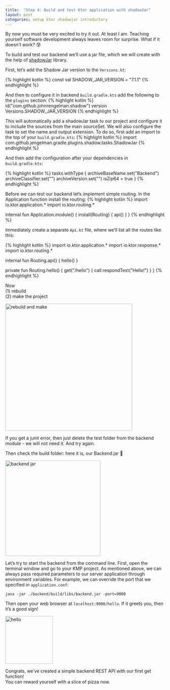 ```yaml
---
title:  "Step 4: Build and test Ktor application with shadowJar" 
layout: post
categories: setup ktor shadowjar introductory
--- 
```

By now you must be very excited to try it out. At least I am. Teaching yourself software development always leaves room for surprise. What if it doesn't work? 😰

To build and test our backend we’ll use a jar file, which we will create with the help of [shadowJar](https://github.com/johnrengelman/shadow) library.

First, let’s add the Shadow Jar version to the `Versions.kt`:

{% highlight kotlin %}
const val SHADOW_JAR_VERSION = "7.1.1"
{% endhighlight %}

And then to configure it in backend `build.gradle.kts` add the following to the `plugins` section:
{% highlight kotlin %}
id("com.github.johnrengelman.shadow") version Versions.SHADOW_JAR_VERSION
{% endhighlight %}

This will automatically add a shadowJar task to our project and configure it to include the sources from the main sourceSet. We will also configure the task to set the name and output extension. To do so, first add an import to the top of your `build.gradle.kts`:
{% highlight kotlin %}
import com.github.jengelman.gradle.plugins.shadow.tasks.ShadowJar
{% endhighlight %}

And then add the configuration after your dependencies in `build.gradle.kts`:

{% highlight kotlin %}
tasks.withType<ShadowJar> {
   archiveBaseName.set("Backend")
   archiveClassifier.set("")
   archiveVersion.set("")
   isZip64 = true
}
{% endhighlight %}

Before we can test our backend let’s implement simple routing.
In the Application function install the routing:
{% highlight kotlin %}
import io.ktor.application.*
import io.ktor.routing.*

internal fun Application.module() {
   install(Routing) {
       api()
   }
}
{% endhighlight %}

Immediately create a separate `Api.kt` file, where we’ll list all the routes like this:

{% highlight kotlin %}
import io.ktor.application.*
import io.ktor.response.*
import io.ktor.routing.*

internal fun Routing.api() {
   hello()
}

private fun Routing.hello() {
   get("/hello") {
       call.respondText("Hello!")
   }
}
{% endhighlight %}

Now <br>
(1) rebuild <br>
(2) make the project<br>

<img src="{{site.baseurl}}/assets/images/step-4/1.png" alt="rebuild and make" width="400"/> 

If you get a junit error, then just delete the test folder from the backend module - we will not need it. And try again.

Then check the build folder: here it is, our Backend.jar 🤩 

<img src="{{site.baseurl}}/assets/images/step-4/2.png" alt="backend jar" width="300"/> 

Let’s try to start the backend from the command line.
First, open the terminal window and go to your KMP project.
As mentioned above, we can always pass required parameters to our server application through environment variables.
For example, we can override the port that we specified in `application.conf`:

`java -jar ./backend/build/libs/backend.jar -port=9000`

Then open your web browser at `localhost:9000/hello`.
If it greets you, then it’s a good sign!

<img src="https://thumbs.gfycat.com/FancyOrangeArctichare-max-1mb.gif" alt="hello" width="150"/> 

Congrats, we’ve created a simple backend REST API with our first get function!<br>
You can reward yourself with a slice of pizza now.














